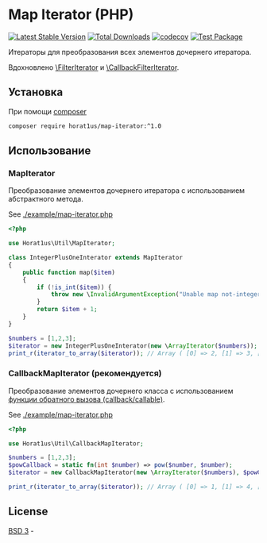 # Map Iterator (PHP)
[![Latest Stable Version](https://poser.pugx.org/horat1us/map-iterator/version)](https://packagist.org/packages/horat1us/map-iterator)
[![Total Downloads](https://poser.pugx.org/horat1us/map-iterator/downloads)](https://packagist.org/packages/horat1us/map-iterator)
[![codecov](https://codecov.io/gh/Horat1us/map-iterator/branch/master/graph/badge.svg?token=MnQVUwASBj)](https://codecov.io/gh/Horat1us/map-iterator)
[![Test Package](https://github.com/Horat1us/map-iterator/actions/workflows/test.yml/badge.svg?event=release)](https://github.com/Horat1us/map-iterator/actions/workflows/test.yml)

Итераторы для преобразования всех элементов дочернего итератора.

Вдохновлено [\FilterIterator](https://www.php.net/manual/ru/class.filteriterator.php)
и [\CallbackFilterIterator](https://www.php.net/manual/ru/class.callbackfilteriterator.php).

## Установка
При помощи [composer](https://getcomposer.org/)
```bash
composer require horat1us/map-iterator:^1.0
```

## Использование
### MapIterator
Преобразование элементов дочернего итератора с использованием абстрактного метода.

See [./example/map-iterator.php](./example/map-iterator.php)
```php
<?php

use Horat1us\Util\MapIterator;

class IntegerPlusOneInterator extends MapIterator
{
    public function map($item)
    {
        if (!is_int($item)) {
            throw new \InvalidArgumentException("Unable map not-integer item.");
        }
        return $item + 1;
    }
}

$numbers = [1,2,3];
$iterator = new IntegerPlusOneInterator(new \ArrayIterator($numbers));
print_r(iterator_to_array($iterator)); // Array ( [0] => 2, [1] => 3, [2] => 4 )

```
### CallbackMapIterator (рекомендуется)
Преобразование элементов дочернего класса с использованием
[функции обратного вызова (callback/callable)](https://www.php.net/manual/ru/language.types.callable.php).

See [./example/map-iterator.php](./example/map-iterator.php)
```php
<?php

use Horat1us\Util\CallbackMapIterator;

$numbers = [1,2,3];
$powCallback = static fn(int $number) => pow($number, $number);
$iterator = new CallbackMapIterator(new \ArrayIterator($numbers), $powCallback);

print_r(iterator_to_array($iterator)); // Array ( [0] => 1, [1] => 4, [2] => 27 )
```

## License
[BSD 3](./LICENSE) - 
